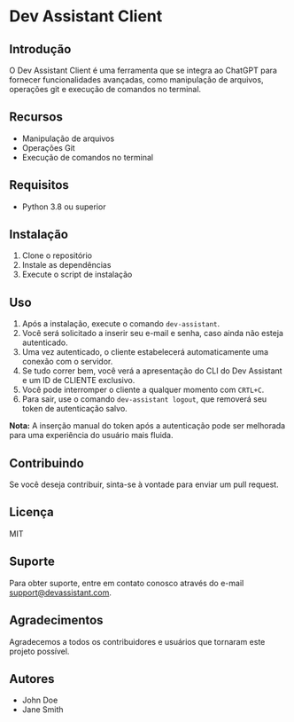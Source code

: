 # Dev Assistant Client

## Introdução

O Dev Assistant Client é uma ferramenta que se integra ao ChatGPT para fornecer funcionalidades avançadas, como manipulação de arquivos, operações git e execução de comandos no terminal.

## Recursos

- Manipulação de arquivos
- Operações Git
- Execução de comandos no terminal

## Requisitos

- Python 3.8 ou superior

## Instalação

1. Clone o repositório
2. Instale as dependências
3. Execute o script de instalação

## Uso

1. Após a instalação, execute o comando `dev-assistant`.
2. Você será solicitado a inserir seu e-mail e senha, caso ainda não esteja autenticado.
3. Uma vez autenticado, o cliente estabelecerá automaticamente uma conexão com o servidor.
4. Se tudo correr bem, você verá a apresentação do CLI do Dev Assistant e um ID de CLIENTE exclusivo.
5. Você pode interromper o cliente a qualquer momento com `CRTL+C`.
6. Para sair, use o comando `dev-assistant logout`, que removerá seu token de autenticação salvo.

**Nota:** A inserção manual do token após a autenticação pode ser melhorada para uma experiência do usuário mais fluida.

## Contribuindo

Se você deseja contribuir, sinta-se à vontade para enviar um pull request.

## Licença

MIT

## Suporte

Para obter suporte, entre em contato conosco através do e-mail support@devassistant.com.

## Agradecimentos

Agradecemos a todos os contribuidores e usuários que tornaram este projeto possível.

## Autores

- John Doe
- Jane Smith